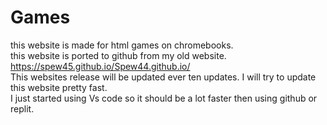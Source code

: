 # Games

this website is made for html games on chromebooks.
<br>
this website is ported to github from my old website.
<br>
https://spew45.github.io/Spew44.github.io/
<br>
This websites release will be updated ever ten updates. I will try to update this website pretty fast.
<br>
I just started using Vs code so it should be a lot faster then using github or replit.
